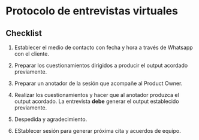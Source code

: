 # Protocolo de entrevistas virtuales

## Checklist

1. Establecer el medio de contacto con fecha y hora a través de Whatsapp con el cliente.

2. Preparar los cuestionamientos dirigidos a producir el output acordado previamente.

3. Preparar un anotador de la sesión que acompañe al Product Owner.

4. Realizar los cuestionamientos y hacer que al anotador produzca el output acordado. La entrevista **debe** generar el output establecido previamente.

5. Despedida y agradecimiento.

6. EStablecer sesión para generar próxima cita y acuerdos de equipo.
